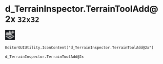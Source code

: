# d_TerrainInspector.TerrainToolAdd@2x `32x32`
<img src="/img/d_TerrainInspector.TerrainToolAdd.png" width=32 height=32>

``` CSharp
EditorGUIUtility.IconContent("d_TerrainInspector.TerrainToolAdd@2x")
```
```
d_TerrainInspector.TerrainToolAdd@2x
```
